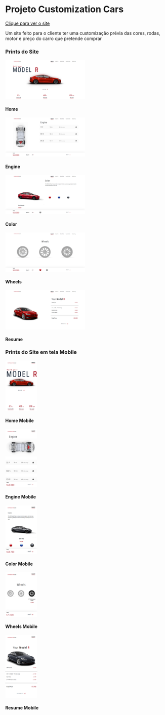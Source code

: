 <!DOCTYPE html>
<body>
    <h1> Projeto Customization Cars </h1>
    <a href="https://gabrielribalves.github.io/Projeto-Customization-Cars/" target="_blank">Clique para ver o site</a>
    <p>Um site feito para o cliente ter uma customização prévia das cores, rodas, motor e preço do carro que pretende comprar</p>
    <h3>Prints do Site</h3>
    <div>
        <div>
            <img class="desktop" width="50%" src="img/prints/Home.png">
            <h4>Home</h4>
        </div>
        <div>
            <img class="desktop" width="50%" src="img/prints/Engine.png">
            <h4>Engine</h4>
        </div>
        <div>
            <img class="desktop" width="50%" src="img/prints/Color.png">
            <h4>Color</h4>
        </div>
        <div>
            <img class="desktop" width="50%" src="img/prints/Wheels.png">
            <h4>Wheels</h4>
        </div>
        <div>
            <img class="desktop" width="50%" src="img/prints/Resume.png">
            <h4>Resume</h4>
        </div>
    </div>
    <h3>Prints do Site em tela Mobile</h3>
    <div>
        <div>
            <img class="mobile" width="20%" src="img/prints/Home M.png">
            <h4>Home Mobile</h4>
        </div>
        <div>
            <img class="mobile" width="20%" src="img/prints/Engine M.png">
            <h4>Engine Mobile</h4>
        </div>
        <div>
            <img class="mobile" width="20%" src="img/prints/Color M.png">
            <h4>Color Mobile</h4>
        </div>
        <div>
            <img class="mobile" width="20%" src="img/prints/Wheels M.png">
            <h4>Wheels Mobile</h4>
        </div>
        <div>
            <img class="mobile" width="20%" src="img/prints/Resume M.png">
            <h4>Resume Mobile</h4>
        </div>
    </div>
</body>
</html>
